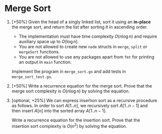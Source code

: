# Merge Sort

1. [+50%] Given the head of a singly linked list, sort it using an **in-place**
   the merge sort, and return the list after sorting it in ascending order.

   * The implementation must have time complexity $O(n \log n)$ and require
     auxiliary space up to $O(\log n)$.
   * You are not allowed to create new `node` structs in `merge`, `split` or
     `mergeSort` functions.
   * You are not allowed to use any packages apart from
     `fmt` for printing an output in `main` function.
   
   Implement the program in `merge_sort.go` and add tests in
   `merge_sort_test.go`.

2. [+50%] Write a recurrence equation for the merge sort. Prove that the merge
   sort complexity is $O(n \log n)$ by solving the equation.

3. [optional, +25%] We can express insertion sort as a recursive procedure as follows. In
   order to sort $A[1..n]$, we recursively sort $A[1..n-1]$ and then insert
   $A[n]$ into the sorted array $A[1..n-1]$.

   Write a recurrence equation for the insertion sort. Prove that the insertion
   sort complexity is $O(n^2)$ by solving the equation.
